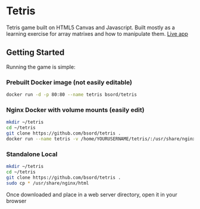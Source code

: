# Tetris
Tetris game built on HTML5 Canvas and Javascript. Built mostly as a learning exercise for array matrixes and how to manipulate them.
[Live app](https://squaredrop.io)

## Getting Started
Running the game is simple:
### Prebuilt Docker image (not easily editable)
```sh
docker run -d -p 80:80 --name tetris bsord/tetris
```
### Nginx Docker with volume mounts (easily edit)
```sh
mkdir ~/tetris
cd ~/tetris
git clone https://github.com/bsord/tetris .
docker run --name tetris -v /home/YOURUSERNAME/tetris/:/usr/share/nginx/html:ro -d -p 88:80 nginx
```

### Standalone Local
```sh
mkdir ~/tetris
cd ~/tetris
git clone https://github.com/bsord/tetris .
sudo cp * /usr/share/nginx/html
```
Once downloaded and place in a web server directory, open it in your browser

